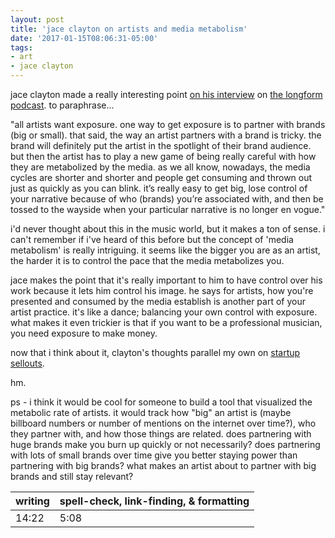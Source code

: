 ```yaml
---
layout: post
title: 'jace clayton on artists and media metabolism'
date: '2017-01-15T08:06:31-05:00'
tags:
- art
- jace clayton
---
```


jace clayton made a really interesting point [on his interview](https://longform.org/posts/longform-podcast-227-jace-clayton) on [the longform podcast](https://longform.org). to paraphrase...

"all artists want exposure. one way to get exposure is to partner with brands (big or small). that said, the way an artist partners with a brand is tricky. the brand will definitely put the artist in the spotlight of their brand audience. but then the artist has to play a new game of being really careful with how they are metabolized by the media. as we all know, nowadays, the media cycles are shorter and shorter and people get consuming and thrown out just as quickly as you can blink. it’s really easy to get big, lose control of your narrative because of who (brands) you’re associated with, and then be tossed to the wayside when your particular narrative is no longer en vogue."

i'd never thought about this in the music world, but it makes a ton of sense. i can't remember if i've heard of this before but the concept of 'media metabolism' is really intriguing. it seems like the bigger you are as an artist, the harder it is to control the pace that the media metabolizes you. 

jace makes the point that it's really important to him to have control over his work because it lets him control his image. he says for artists, how you're presented and consumed by the media establish is another part of your artist practice. it's like a dance; balancing your own control with exposure. what makes it even trickier is that if you want to be a professional musician, you need exposure to make money. 

now that i think about it, clayton's thoughts parallel my own on [startup sellouts](https://lqb2.github.io/blog//2017/01/02/i-really-hate-corporate-sellouts-simple-this/).

hm.

ps - i think it would be cool for someone to build a tool that visualized the metabolic rate of artists. it would track how "big" an artist is (maybe billboard numbers or number of mentions on the internet over time?), who they partner with, and how those things are related. does partnering with huge brands make you burn up quickly or not necessarily? does partnering with lots of small brands over time give you better staying power than partnering with big brands? what makes an artist about to partner with big brands and still stay relevant?

<table>
	<thead>
		<tr>
			<th>writing</th>
			<th>spell-check, link-finding, & formatting</th>
		</tr>
	</thead>
	<tbody>
		<tr>
			<td>14:22</td>
			<td>5:08</td>
		</tr>
	</tbody>
</table>